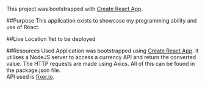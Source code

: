 This project was bootstrapped with [Create React App](https://github.com/facebook/create-react-app).

##Purpose
This application exists to showcase my programming ability and use of React.  

##Live Location
Yet to be deployed

##Resources Used
Application was bootstrapped using [Create React App](https://github.com/facebook/create-react-app).
It utilises a NodeJS server to access a currency API and return the converted value.  The HTTP requests are made using Axios.  All of this can be found in the package.json file.  
API used is [fixer.io](https://fixer.io/).